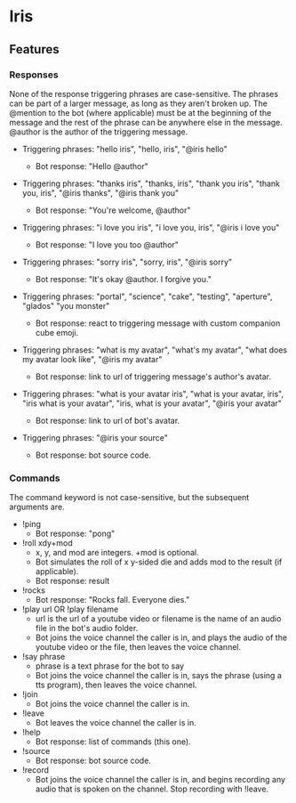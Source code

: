 # Iris

## Features

### Responses
None of the response triggering phrases are case-sensitive. The phrases can be part of a larger message, as long as they aren't broken up. 
The @mention to the bot (where applicable) must be at the beginning of the message and the rest of the phrase can be anywhere else in the 
message. @author is the author of the triggering message.
* Triggering phrases: "hello iris", "hello, iris", "@iris hello"
  * Bot response: "Hello @author"

* Triggering phrases: "thanks iris", "thanks, iris", "thank you iris", "thank you, iris", "@iris thanks", "@iris thank you"
  * Bot response: "You're welcome, @author"

* Triggering phrases: "i love you iris", "i love you, iris", "@iris i love you"
  * Bot response: "I love you too @author"

* Triggering phrases: "sorry iris", "sorry, iris", "@iris sorry"
  * Bot response: "It's okay @author. I forgive you."

* Triggering phrases: "portal", "science", "cake", "testing", "aperture", "glados" "you monster"
  * Bot response: react to triggering message with custom companion cube emoji.

* Triggering phrases: "what is my avatar", "what's my avatar", "what does my avatar look like", "@iris my avatar"
  * Bot response: link to url of triggering message's author's avatar.

* Triggering phrases: "what is your avatar iris", "what is your avatar, iris", "iris what is your avatar", "iris, what is your avatar", "@iris your avatar"
  * Bot response: link to url of bot's avatar.

* Triggering phrases: "@iris your source"
  * Bot response: bot source code.

### Commands
The command keyword is not case-sensitive, but the subsequent arguments are.
* !ping
  * Bot response: "pong"
* !roll xdy+mod
  * x, y, and mod are integers. +mod is optional.
  * Bot simulates the roll of x y-sided die and adds mod to the result (if applicable).
  * Bot response: result
* !rocks
  * Bot response: "Rocks fall. Everyone dies."
* !play url OR !play filename
  * url is the url of a youtube video or filename is the name of an audio file in the bot's audio folder.
  * Bot joins the voice channel the caller is in, and plays the audio of the youtube video or the file, then leaves the voice channel.
* !say phrase
  * phrase is a text phrase for the bot to say
  * Bot joins the voice channel the caller is in, says the phrase (using a tts program), then leaves the voice channel.
* !join
  * Bot joins the voice channel the caller is in.
* !leave
  * Bot leaves the voice channel the caller is in.
* !help
  * Bot response: list of commands (this one).
* !source
  * Bot response: bot source code.
* !record 
  * Bot joins the voice channel the caller is in, and begins recording any audio that is spoken on the channel. Stop recording with !leave.
